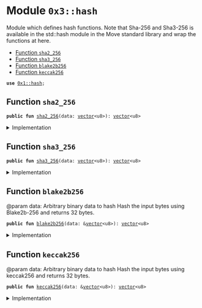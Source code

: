 
<a name="0x3_hash"></a>

# Module `0x3::hash`

Module which defines hash functions. Note that Sha-256 and Sha3-256 is available in the std::hash module in the
Move standard library and wrap the functions at here.


-  [Function `sha2_256`](#0x3_hash_sha2_256)
-  [Function `sha3_256`](#0x3_hash_sha3_256)
-  [Function `blake2b256`](#0x3_hash_blake2b256)
-  [Function `keccak256`](#0x3_hash_keccak256)


<pre><code><b>use</b> <a href="../doc/hash.md#0x1_hash">0x1::hash</a>;
</code></pre>



<a name="0x3_hash_sha2_256"></a>

## Function `sha2_256`



<pre><code><b>public</b> <b>fun</b> <a href="hash.md#0x3_hash_sha2_256">sha2_256</a>(data: <a href="">vector</a>&lt;u8&gt;): <a href="">vector</a>&lt;u8&gt;
</code></pre>



<details>
<summary>Implementation</summary>


<pre><code><b>public</b> <b>fun</b> <a href="hash.md#0x3_hash_sha2_256">sha2_256</a>(data: <a href="">vector</a>&lt;u8&gt;): <a href="">vector</a>&lt;u8&gt; {
   std::hash::sha2_256(data)
}
</code></pre>



</details>

<a name="0x3_hash_sha3_256"></a>

## Function `sha3_256`



<pre><code><b>public</b> <b>fun</b> <a href="hash.md#0x3_hash_sha3_256">sha3_256</a>(data: <a href="">vector</a>&lt;u8&gt;): <a href="">vector</a>&lt;u8&gt;
</code></pre>



<details>
<summary>Implementation</summary>


<pre><code><b>public</b> <b>fun</b> <a href="hash.md#0x3_hash_sha3_256">sha3_256</a>(data: <a href="">vector</a>&lt;u8&gt;): <a href="">vector</a>&lt;u8&gt; {
   std::hash::sha3_256(data)
}
</code></pre>



</details>

<a name="0x3_hash_blake2b256"></a>

## Function `blake2b256`

@param data: Arbitrary binary data to hash
Hash the input bytes using Blake2b-256 and returns 32 bytes.


<pre><code><b>public</b> <b>fun</b> <a href="hash.md#0x3_hash_blake2b256">blake2b256</a>(data: &<a href="">vector</a>&lt;u8&gt;): <a href="">vector</a>&lt;u8&gt;
</code></pre>



<details>
<summary>Implementation</summary>


<pre><code><b>native</b> <b>public</b> <b>fun</b> <a href="hash.md#0x3_hash_blake2b256">blake2b256</a>(data: &<a href="">vector</a>&lt;u8&gt;): <a href="">vector</a>&lt;u8&gt;;
</code></pre>



</details>

<a name="0x3_hash_keccak256"></a>

## Function `keccak256`

@param data: Arbitrary binary data to hash
Hash the input bytes using keccak256 and returns 32 bytes.


<pre><code><b>public</b> <b>fun</b> <a href="hash.md#0x3_hash_keccak256">keccak256</a>(data: &<a href="">vector</a>&lt;u8&gt;): <a href="">vector</a>&lt;u8&gt;
</code></pre>



<details>
<summary>Implementation</summary>


<pre><code><b>native</b> <b>public</b> <b>fun</b> <a href="hash.md#0x3_hash_keccak256">keccak256</a>(data: &<a href="">vector</a>&lt;u8&gt;): <a href="">vector</a>&lt;u8&gt;;
</code></pre>



</details>
